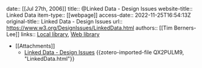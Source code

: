 date:: [[Jul 27th, 2006]]
title:: @Linked Data - Design Issues
website-title:: Linked Data
item-type:: [[webpage]]
access-date:: 2022-11-25T16:54:13Z
original-title:: Linked Data - Design Issues
url:: https://www.w3.org/DesignIssues/LinkedData.html
authors:: [[Tim Berners-Lee]]
links:: [Local library](zotero://select/groups/2386895/items/UDIJ2TYK), [Web library](https://www.zotero.org/groups/2386895/items/UDIJ2TYK)

- [[Attachments]]
	- [Linked Data - Design Issues](https://www.w3.org/DesignIssues/LinkedData.html) {{zotero-imported-file QX2PULM9, "LinkedData.html"}}